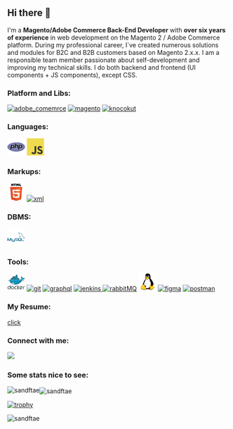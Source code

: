 ## Hi there 👋

I'm a **Magento/Adobe Commerce Back-End Developer** with **over six years of experience** in web development on the Magento 2 / Adobe Commerce platform. During my professional career, I`ve created numerous solutions and modules for B2C and B2B customers based on Magento 2.x.x. I am a responsible team member passionate about self-development and improving my technical skills.
I do both backend and frontend (UI components + JS components), except CSS.

<h3 align="left">Platform and Libs:</h3>
<p align="left"> 
  <a href="https://business.adobe.com/products/commerce.html" target="_blank" rel="noreferrer"><img src="https://github.com/get-icon/geticon/blob/master/icons/adobe.svg" alt="adobe_comemrce" width="40" height="40"/></a>
  <a href="https://business.adobe.com/products/commerce.html" target="_blank" rel="noreferrer"><img src="https://github.com/get-icon/geticon/blob/master/icons/magento.svg" alt="magento" width="40" height="40"/></a>
  <a href="https://knockoutjs.com/" target="_blank" rel="noreferrer"><img src="https://github.com/file-icons/icons/blob/master/svg/Knockout.svg" alt="knocokut" width="40" height="40"/></a>
</p>

<h3 align="left">Languages:</h3>
<p align="left"> 
  <a href="https://www.php.net" target="_blank" rel="noreferrer"> <img src="https://raw.githubusercontent.com/devicons/devicon/master/icons/php/php-original.svg" alt="php" width="40" height="40"/></a>
  <a href="https://developer.mozilla.org/en-US/docs/Web/JavaScript" target="_blank" rel="noreferrer"> <img src="https://raw.githubusercontent.com/devicons/devicon/master/icons/javascript/javascript-original.svg" alt="javascript" width="40" height="40"/></a>
</p>

<h3 align="left">Markups:</h3>
<p align="left"> 
  <a href="https://www.w3.org/html/" target="_blank" rel="noreferrer"> <img src="https://raw.githubusercontent.com/devicons/devicon/master/icons/html5/html5-original-wordmark.svg" alt="html5" width="40" height="40"/></a>
  <a href="https://github.com/detain/svg-logos/blob/master/svg/x/xml-2.svg" target="_blank" rel="noreferrer"> <img src="https://github.com/detain/svg-logos/blob/master/svg/x/xml-2.svg" alt="xml" width="40" height="40"/></a>
</p>

<h3 align="left">DBMS:</h3>
<p align="left"> 
  <a href="https://www.mysql.com/" target="_blank" rel="noreferrer"><img src="https://github.com/devicons/devicon/blob/master/icons/mysql/mysql-plain-wordmark.svg" alt="mysql" width="40" height="40"/></a>
</p>

<h3 align="left">Tools:</h3>
<p align="left"> 
<a href="https://www.docker.com/" target="_blank" rel="noreferrer"><img src="https://raw.githubusercontent.com/devicons/devicon/master/icons/docker/docker-original-wordmark.svg" alt="docker" width="40" height="40"/></a>
  <a href="https://git-scm.com/" target="_blank" rel="noreferrer"><img src="https://www.vectorlogo.zone/logos/git-scm/git-scm-icon.svg" alt="git" width="40" height="40"/></a>
  <a href="https://graphql.org" target="_blank" rel="noreferrer"><img src="https://www.vectorlogo.zone/logos/graphql/graphql-icon.svg" alt="graphql" width="40" height="40"/></a>
  <a href="https://www.jenkins.io" target="_blank" rel="noreferrer"><img src="https://www.vectorlogo.zone/logos/jenkins/jenkins-icon.svg" alt="jenkins" width="40" height="40"/> </a>
  <a href="https://www.rabbitmq.com" target="_blank" rel="noreferrer"><img src="https://www.vectorlogo.zone/logos/rabbitmq/rabbitmq-icon.svg" alt="rabbitMQ" width="40" height="40"/></a>
  <a href="https://www.linux.org/" target="_blank" rel="noreferrer"><img src="https://raw.githubusercontent.com/devicons/devicon/master/icons/linux/linux-original.svg" alt="linux" width="40" height="40"/></a>
  <a href="https://www.figma.com/" target="_blank" rel="noreferrer"><img src="https://www.vectorlogo.zone/logos/figma/figma-icon.svg" alt="figma" width="40" height="40"/></a> 
  <a href="https://postman.com" target="_blank" rel="noreferrer"><img src="https://www.vectorlogo.zone/logos/getpostman/getpostman-icon.svg" alt="postman" width="40" height="40"/></a>
</p>

<h3 align="left">My Resume:</h3>
<p align="left">
  <a href="https://resume.io/r/QdYn2micL" target="_blank" rel="noreferrer">click</a>
</p>

<h3 align="left">Connect with me:</h3>
<p align="left">
  <a href="https://www.linkedin.com/in/ihor-v-36041996/" target="_blank"><img src="https://img.shields.io/badge/-LinkedIn-%230077B5?style=for-the-badge&logo=linkedin&logoColor=white" target="_blank"></a> 
</p>

<h3 align="left">Some stats nice to see:</h3>
<p><img align="left" src="https://github-readme-stats.vercel.app/api/top-langs?username=sandftae&show_icons=true&locale=en&layout=compact" alt="sandftae" /></p>
<p><img align="center" src="https://github-readme-streak-stats.herokuapp.com/?user=sandftae&" alt="sandftae" /></p>

[![trophy](https://github-profile-trophy.vercel.app/?username=sandftae&rank=S,AAA)](https://github.com/ryo-ma/github-profile-trophy)

<p align="left"> <img src="https://komarev.com/ghpvc/?username=sandftae&label=Profile%20views&color=0e75b6&style=flat" alt="sandftae" /></p>

